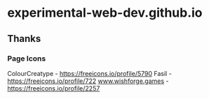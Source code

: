 # experimental-web-dev.github.io

## Thanks

### Page Icons

ColourCreatype - https://freeicons.io/profile/5790
Fasil - https://freeicons.io/profile/722
www.wishforge.games - https://freeicons.io/profile/2257